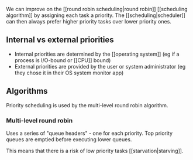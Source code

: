 We can improve on the [[round robin scheduling|round robin]] [[scheduling algorithm]] by assigning each task a priority. The [[scheduling|scheduler]] can then always prefer higher priority tasks over lower priority ones.

## Internal vs external priorities
- Internal priorities are determined by the [[operating system]] (eg if a process is I/O-bound or [[CPU]] bound)
- External priorities are provided by the user or system administrator (eg they chose it in their OS system monitor app)

## Algorithms
Priority scheduling is used by the multi-level round robin algorithm.

### Multi-level round robin
Uses a series of "queue headers" - one for each priority. Top priority queues are emptied before executing lower queues.

This means that there is a risk of low priority tasks [[starvation|starving]].
